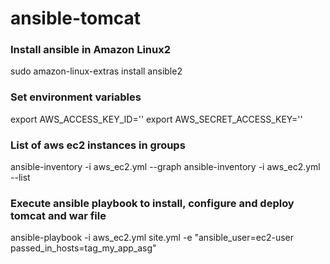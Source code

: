 # ansible-tomcat

### Install ansible in Amazon Linux2
  sudo amazon-linux-extras install ansible2

### Set environment variables
  export AWS_ACCESS_KEY_ID='<AWS ACCESS KEY>'
  export AWS_SECRET_ACCESS_KEY='<AWS SECRET ACCESS KEY>'

### List of aws ec2 instances in groups
  ansible-inventory -i aws_ec2.yml --graph
  ansible-inventory -i aws_ec2.yml --list

### Execute ansible playbook to install, configure and deploy tomcat and war file 
  ansible-playbook -i aws_ec2.yml site.yml -e "ansible_user=ec2-user passed_in_hosts=tag_my_app_asg"
